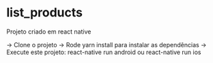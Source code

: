 # list_products

Projeto criado em react native

-> Clone o projeto
-> Rode yarn install para instalar as dependências 
-> Execute este projeto: react-native run android ou react-native run ios 
